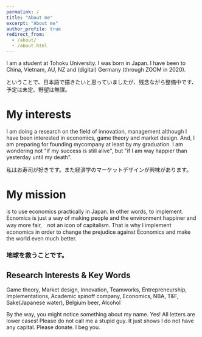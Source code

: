 ```yaml
---
permalink: /
title: "About me"
excerpt: "About me"
author_profile: true
redirect_from: 
  - /about/
  - /about.html
---
```


I am a student at Tohoku University. I was born in Japan. I have been to China, Vietnam, AU, NZ and (digital) Germany (through ZOOM in 2020).

ということで、日本語で描きたいと思っていましたが、残念ながら整備中です、予定は未定、野望は無謀。



My interests
======
I am doing a research on the field of innovation, management although I have been interested in economics, game theory and market design. And, I am preparing for founding mycompany at least by my graduation. I am wondering not "if my success is still alive", but "if I am way happier than yesterday until my death". 

私はお寿司が好きです。また経済学のマーケットデザインが興味があります。



My mission
======
is to use economics practically in Japan. In other words, to implement. Ecnomics is just a way of making people and the environment happiner and way more fair,　not an icon of capitalism. That is why I implement economics in order to change the prejudice against Economics and make the world even much better. 

### 地球を救うことです。

Research Interests & Key Words
------
Game theory, Market design, Innovation, Teamworks, Entrepreneurship, Implementations, Academic spinoff company, Economics, NBA, T&F, Sake(Japanese water), Belgium beer, Alcohol


By the way, you might notice something about my name. Yes! All letters are lower cases! Please do not call me a stupid guy. It just shows I do not have  any capital. Please donate. I beg you.

